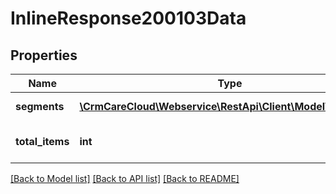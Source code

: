 # InlineResponse200103Data

## Properties
Name | Type | Description | Notes
------------ | ------------- | ------------- | -------------
**segments** | [**\CrmCareCloud\Webservice\RestApi\Client\Model\Segment[]**](Segment.md) | List of all segments | [optional] 
**total_items** | **int** | Count of all found segments | [optional] 

[[Back to Model list]](../../README.md#documentation-for-models) [[Back to API list]](../../README.md#documentation-for-api-endpoints) [[Back to README]](../../README.md)

